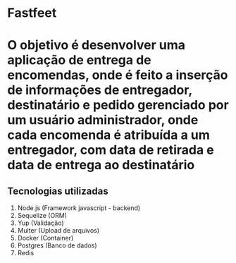 <h1>Fastfeet<h1>

O objetivo é desenvolver uma aplicação de entrega de encomendas, onde é feito a inserção
de informações de entregador, destinatário e pedido gerenciado por um usuário administrador, onde cada encomenda é atribuída a um entregador, com data de retirada e data de entrega ao destinatário

<h2>Tecnologias utilizadas</h2>

1. Node.js (Framework javascript - backend)
2. Sequelize (ORM)
3. Yup (Validação)
4. Multer (Upload de arquivos)
5. Docker (Container)
6. Postgres (Banco de dados)
7. Redis
